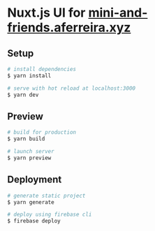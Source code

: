 # Nuxt.js UI for [mini-and-friends.aferreira.xyz](https://mini-and-friends.aferreira.xyz/)

## Setup

```bash
# install dependencies
$ yarn install

# serve with hot reload at localhost:3000
$ yarn dev
```

## Preview

```bash
# build for production
$ yarn build

# launch server
$ yarn preview
```

## Deployment

```bash
# generate static project
$ yarn generate

# deploy using firebase cli
$ firebase deploy
```
